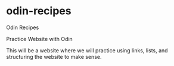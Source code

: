 # odin-recipes
<p>Odin Recipes</p>
<p>Practice Website with Odin</p>
This will be a website where we will practice using links, lists, and structuring the website to make sense.
